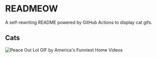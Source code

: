 # READMEOW

A self-rewriting README powered by GitHub Actions to display cat gifs.

## Cats

![Peace Out Lol GIF by America's Funniest Home Videos](https://media4.giphy.com/media/l4KibK3JwaVo0CjDO/200.gif?cid=9acd02dae5h34rhyrekw7xeomivsk4udum60dqvepbfesoxn&ep=v1_gifs_search&rid=200.gif&ct=g)

